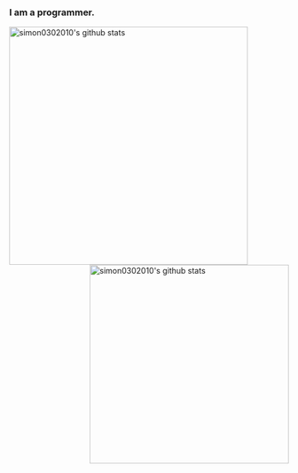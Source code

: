 ### I am a programmer.

<img align="left" width="430" height="auto" alt="simon0302010's github stats" src="https://github-readme-stats.vercel.app/api?username=simon0302010&hide_border=true&title_color=0ff54c&icon_color=0ff54c&text_color=c9d1d9&bg_color=0d1117&show_icons=true;count_private=true&amp;include_all_commits=true">

<img align="right" width="359" height="auto" alt="simon0302010's github stats" src="https://github-readme-stats.vercel.app/api/top-langs/?username=simon0302010&hide_border=true&title_color=0ff54c&icon_color=0ff54c&text_color=c9d1d9&bg_color=0d1117&layout=compact&amp;show_icons=true&amp;">
